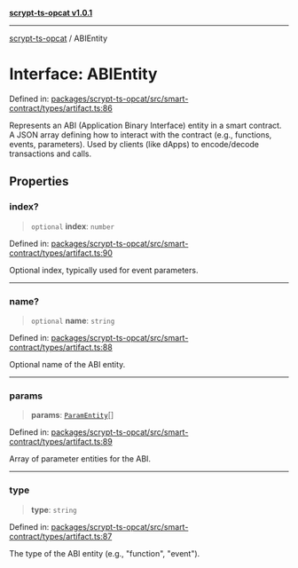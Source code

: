 [**scrypt-ts-opcat v1.0.1**](../README.md)

***

[scrypt-ts-opcat](../README.md) / ABIEntity

# Interface: ABIEntity

Defined in: [packages/scrypt-ts-opcat/src/smart-contract/types/artifact.ts:86](https://github.com/OPCAT-Labs/ts-tools/blob/e67b8657b34dbf57f8a4f9bdf87cdc2742db16bb/packages/scrypt-ts-opcat/src/smart-contract/types/artifact.ts#L86)

Represents an ABI (Application Binary Interface) entity in a smart contract. A JSON array defining how to interact with the contract (e.g., functions, events, parameters).
 Used by clients (like dApps) to encode/decode transactions and calls.

## Properties

### index?

> `optional` **index**: `number`

Defined in: [packages/scrypt-ts-opcat/src/smart-contract/types/artifact.ts:90](https://github.com/OPCAT-Labs/ts-tools/blob/e67b8657b34dbf57f8a4f9bdf87cdc2742db16bb/packages/scrypt-ts-opcat/src/smart-contract/types/artifact.ts#L90)

Optional index, typically used for event parameters.

***

### name?

> `optional` **name**: `string`

Defined in: [packages/scrypt-ts-opcat/src/smart-contract/types/artifact.ts:88](https://github.com/OPCAT-Labs/ts-tools/blob/e67b8657b34dbf57f8a4f9bdf87cdc2742db16bb/packages/scrypt-ts-opcat/src/smart-contract/types/artifact.ts#L88)

Optional name of the ABI entity.

***

### params

> **params**: [`ParamEntity`](../type-aliases/ParamEntity.md)[]

Defined in: [packages/scrypt-ts-opcat/src/smart-contract/types/artifact.ts:89](https://github.com/OPCAT-Labs/ts-tools/blob/e67b8657b34dbf57f8a4f9bdf87cdc2742db16bb/packages/scrypt-ts-opcat/src/smart-contract/types/artifact.ts#L89)

Array of parameter entities for the ABI.

***

### type

> **type**: `string`

Defined in: [packages/scrypt-ts-opcat/src/smart-contract/types/artifact.ts:87](https://github.com/OPCAT-Labs/ts-tools/blob/e67b8657b34dbf57f8a4f9bdf87cdc2742db16bb/packages/scrypt-ts-opcat/src/smart-contract/types/artifact.ts#L87)

The type of the ABI entity (e.g., "function", "event").
